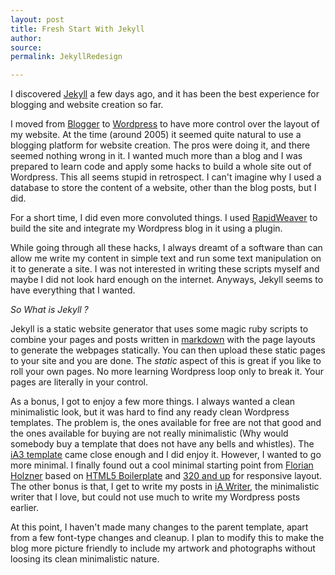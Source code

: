 ```yaml
---
layout: post
title: Fresh Start With Jekyll
author: 
source: 
permalink: JekyllRedesign

---
```


I discovered [Jekyll](http://www.jekyllrb.com) a few days ago, and it has been the best experience for blogging and website creation so far.

I moved from [Blogger](http://www.blogger.com) to [Wordpress](http://www.wordpress.org) to have more control over the layout of my website. At the time (around 2005) it seemed quite natural to use a blogging platform for website creation. The pros were doing it, and there seemed nothing wrong in it. I wanted much more than a blog and I was prepared to learn code and apply some hacks to build a whole site out of Wordpress. This all seems stupid in retrospect. I can't imagine why I used a database to store the content of a website, other than the blog posts, but I did.

For a short time, I did even more convoluted things. I used [RapidWeaver](http://www.realmacsoftware.com/rapidweaver/overview/) to build the site and integrate my Wordpress blog in it using a plugin.

While going through all these hacks, I always dreamt of a software than can allow me write my content in simple text and run some text manipulation on it to generate a site. I was not interested in writing these scripts myself and maybe I did not look hard enough on the internet. Anyways, Jekyll seems to have everything that I wanted.

_So What is Jekyll ?_

Jekyll is a static website generator that uses some magic ruby scripts to combine your pages and posts written in [markdown](http://daringfireball.net/projects/markdown/) with the page layouts to generate the webpages statically. You can then upload these static pages to your site and you are done. The _static_ aspect of this is great if you like to roll your own pages. No more learning Wordpress loop only to break it. Your pages are literally in your control.

As a bonus, I got to enjoy a few more things. I always wanted a clean minimalistic look, but it was hard to find any ready clean  Wordpress templates. The problem is, the ones available for free are not that good and the ones available for buying are not really minimalistic (Why would somebody buy a template that does not have any bells and whistles). The [iA3 template](http://www.informationarchitects.jp/en/ia3/) came close enough and I did enjoy it. However, I wanted to go more minimal. I finally found out a cool minimal starting point from [Florian Holzner](https://github.com/bobschi/HTML5-Boilerplate-Jekyll-Template) based on [HTML5 Boilerplate](http://html5boilerplate.com/) and [320 and up](http://stuffandnonsense.co.uk/projects/320andup/) for responsive layout. The other bonus is that, I get to write my posts in [iA Writer](http://www.iawriter.com/), the minimalistic writer that I love, but could not use much to write my Wordpress posts earlier.

At this point, I haven't made many changes to the parent template, apart from a few font-type changes and cleanup. I plan to modify this to make the blog more picture friendly to include my artwork and photographs without loosing its clean minimalistic nature.

